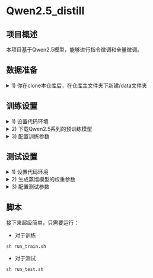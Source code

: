 # Qwen2.5_distill
## 项目概述

本项目基于Qwen2.5模型，能够进行指令微调和全量微调。

## 数据准备

<details>
  <summary>1) 你在clone本仓库后，在仓库主文件夹下新建/data文件夹</summary>

  <summary>2) 在/data文件夹下新建train_data.json和val_data.json文件，json文件的数据组织格式如下：</summary>

  ```json
  [
    {
        "noisy_text": "...",
        "think": "...",
        "output": {
            "output": "...",
            "if_complete": "是或否"
        }
    },
    ...
  ]
  ```

<summary>3) 在/data文件夹下新建prompt.txt文件，文件内容如下：</summary>

```bash
你负责对 ASR(语音转文本) 的输出文本做修复。

我们的场景是 MOBA 类型的游戏《王者荣耀》，玩家可以在游戏中通过语音与别的玩家交流，语音被 ASR 模块转换为文本。需要注意的是，尽管文本是《王者荣耀》场景下的文本，但文本内容也会存在与游戏无关为用户闲聊的情况，且由于以下原因 ASR 文本并不完美，需要修复。

第一，玩家发言包含一些不流利的因素，导致 ASR 预测出的文本不便于其他玩家理解，需要流利化：
...

```
</details>

## 训练设置
<details>
  <summary>1) 设置代码环境</summary>
  <br>

  - 我们的环境如下：

  ```
  CUDA 12.1

  Python 3.12

  PyTorch 2.2
  ```

  - 你需要安装的包在 [requirements.txt](https://git.woa.com/dslleisu/asr_llm/blob/master/requirements.txt)

  ```bash
pip install -r requirements.txt
  ```

</details>

<details>
  <summary>2) 下载Qwen2.5系列的预训练模型</summary>
  <br>

  - 你需要从Hugging Face下载Qwen2.5系列的预训练模型，下载链接为：[Qwen2.5](https://huggingface.co/Qwen/)
  - 建议3B以上的模型直接下载到本地，避免占用本地缓存空间（对于3B以下模型，可以直接采用Hugging Face加载的方式如"Qwen/Qwen2.5-0.5B-Instruct"）.

</details>
<details>
  <summary>3) 配置训练参数</summary>

  ```bash
  # 路径配置
  TRAIN_DATA="你的训练数据路径"
  VAL_DATA="你的验证数据路径"
  OUTPUT_DIR="模型输出路径"
  ORIGINAL_MODEL="预训练模型路径"
  prompt_path="prompt文件路径"

  # 训练参数
  fp16=true                  # 开启FP16训练
  use_lora=true              # 启用LoRA微调
  gradient_checkpointing=false # LoRA微调时关闭梯度检查点
  ```

</details>

## 测试设置

<details>
  <summary>1) 设置代码环境</summary>
  <br>

  - 和训练部分一致。


</details>

<details>
  <summary>2) 生成蒸馏模型的权重参数</summary>
  <br>

  - 如果采用DeepSpeed进行训练，你需要在训练完成后，执行以下代码，生成蒸馏模型的权重参数，生成的权重参数会存储在模型输出路径下的final_checkpoint文件夹中。

  ```bash
python OUTPUT_DIR/final_checkpoint/zero_to_fp32.py OUTPUT_DIR/final_checkpoint OUTPUT_DIR/final_checkpoint
  ```

</details>

<details>
  <summary>3) 配置测试参数</summary>

  ```bash
  # 路径配置
  TEST_DATA="你的测试文件路径，要求为CSV文件"
  OUTPUT_DIR="模型输出路径下的final_checkpoint文件夹"
  prompt_path="prompt文件路径"

  # 训练参数
  input_cloumn_name                 # 用于测试的数据所在的列名
  output_cloumn_name              # 模型的输出结果存储的列名
  use_lora=true              # 启用LoRA微调
  ```

</details>

## 脚本

接下来超级简单，只需要运行：

 - 对于训练
```
sh run_train.sh
```

 - 对于测试
```
sh run_test.sh
```

